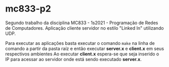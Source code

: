 # mc833-p2
Segundo trabalho da disciplina MC833 - 1s2021 - Programação de Redes de Computadores. Aplicação cliente servidor no estilo "Linked In" utilizando UDP.

Para executar as aplicações basta executar o comando `make` na linha de comando a partir da pasta raíz e então executar __server.x__ e __client.x__ em seus respectivos ambientes
Ao executar __client.x__ espera-se que seja inserido o IP para acessar ao servidor onde está sendo executado __server.x__.
